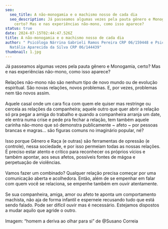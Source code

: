 ```yaml
---
seo:
  seo_title: A não-monogamia e o machismo nosso de cada dia
  seo_description: Já passeamos algumas vezes pela pauta gênero e Monogamia,
    certo? Mas e nas experiências não-mono, como isso aparece?
status: true
date: 2024-07-15T02:44:47.526Z
title: A não-monogamia e o machismo nosso de cada dia
author: " Psicóloga Nárrina Gabrieli Ramos Pereira CRP 06/159448 e Psicóloga
  Natália Aparecida da Silva CRP 06/144439"
thumbnail: 1.jpg
---
```

<!--StartFragment-->

Já passeamos algumas vezes pela pauta gênero e Monogamia, certo? Mas e nas experiências não-mono, como isso aparece?\
\
Relações não-mono não são nenhum tipo de novo mundo ou de evolução espiritual. São novas relações, novos problemas. E, por vezes, problemas nem tão novos assim.\
\
Aquele casal onde um cara fica com quem ele quiser mas restringe ou cerceia as relações da companheira; aquele outro que quer abrir a relação só pra pegar a amiga do trabalho e quando a companheira arranja um date, ele entra numa crise e pede pra fechar a relação, tem também aquele carinha não-mono que só demonstra publicamente \~ afeto \~ por pessoas brancas e magras… são figuras comuns no imaginário popular, né?\
\
Isso porque Gênero e Raça (e outras) são ferramentas de opressão (e controle), nessa sociedade, e por isso permeiam todas as nossas relações. É preciso estar atento e crítico para reconhecer os próprios vícios e também apontar, aos seus afetos, possíveis fontes de mágoa e perpetuação de violências.\
\
Vamos fazer um combinado? Qualquer relação precisa começar por uma comunicação aberta e acolhedora. Então, além de se empenhar em falar com quem você se relaciona, se empenhe também em ouvir atentamente.\
\
Se sua companheira, amiga, amor ou afeto te aponta um comportamento machista, não aja de forma infantil e esperneie recusando tudo que está sendo falado. Pode ser difícil ouvir mas é necessário. Estejamos dispostos a mudar aquilo que agride o outro.\
\
Imagem: “homem a deriva ao olhar para si” de @Susano Correia

<!--EndFragment-->